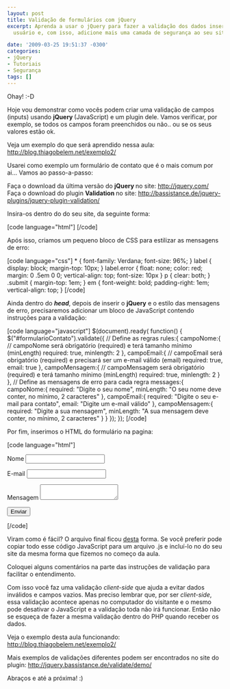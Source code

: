 ```yaml
---
layout: post
title: Validação de formulários com jQuery
excerpt: Aprenda a usar o jQuery para fazer a validação dos dados inseridos pelo seu
  usuário e, com isso, adicione mais uma camada de segurança ao seu site.

date: '2009-03-25 19:51:37 -0300'
categories:
- jQuery
- Tutoriais
- Segurança
tags: []
---
```

<p>Ohay!  :-D</p>
<p>Hoje vou demonstrar como vocês podem criar uma validação de campos (inputs) usando <strong>jQuery </strong>(JavaScript) e um plugin dele. Vamos verificar, por exemplo, se todos os campos foram preenchidos ou não.. ou se os seus valores estão ok.</p>
<p>Veja um exemplo do que será aprendido nessa aula:
<a href="http://blog.thiagobelem.net/exemplo2/" target="_blank">http://blog.thiagobelem.net/exemplo2/</a></p>
<p>Usarei como exemplo um formulário de contato que é o mais comum por ai... Vamos ao passo-a-passo:</p>
<p>Faça o download da última versão do <strong>jQuery </strong>no site: <a href="http://jquery.com/" target="_blank">http://jquery.com/
</a>Faça o download do plugin <strong>Validation </strong>no site: <a href="http://bassistance.de/jquery-plugins/jquery-plugin-validation/" target="_blank">http://bassistance.de/jquery-plugins/jquery-plugin-validation/</a></p>
<p>Insira-os dentro do <head> do seu site, da seguinte forma:</p>
<p>[code language="html"]
<script src="jquery.js" type="text/javascript"></script>
 <script src="jquery.validate.js" type="text/javascript"></script>
[/code]</p>
<p>Após isso, criamos um pequeno bloco de CSS para estilizar as mensagens de erro:</p>
<p>[code language="css"]
* { font-family: Verdana; font-size: 96%; }
label { display: block; margin-top: 10px; }
label.error { float: none; color: red; margin: 0 .5em 0 0; vertical-align: top; font-size: 10px }
p { clear: both; }
.submit { margin-top: 1em; }
em { font-weight: bold; padding-right: 1em; vertical-align: top; }
[/code]</p>
<p>Ainda dentro do <em><strong>head</strong></em>, depois de inserir o <strong>jQuery</strong> e o estilo das mensagens de erro, precisaremos adicionar um bloco de JavaScript contendo instruções para a validação:</p>
<p>[code language="javascript"]
$(document).ready( function() {
	$("#formularioContato").validate({
		// Define as regras
		rules:{
			campoNome:{
				// campoNome será obrigatório (required) e terá tamanho mínimo (minLength)
				required: true, minlength: 2
			},
			campoEmail:{
				// campoEmail será obrigatório (required) e precisará ser um e-mail válido (email)
				required: true, email: true
			},
			campoMensagem:{
				// campoMensagem será obrigatório (required) e terá tamanho mínimo (minLength)
				required: true, minlength: 2
			}
		},
		// Define as mensagens de erro para cada regra
		messages:{
			campoNome:{
				required: "Digite o seu nome",
				minLength: "O seu nome deve conter, no mínimo, 2 caracteres"
			},
			campoEmail:{
				required: "Digite o seu e-mail para contato",
				email: "Digite um e-mail válido"
			},
			campoMensagem:{
				required: "Digite a sua mensagem",
				minLength: "A sua mensagem deve conter, no mínimo, 2 caracteres"
			}
		}
	});
});
[/code]</p>
<p>Por fim, inserimos o HTML do formulário na pagina:</p>
<p>[code language="html"]
<form id="formularioContato" method="post"></p>
<p>	<label for="nome">Nome</label>
	<input id="nome" name="campoNome" type="text" /></p>
<p>	<label for="email">E-mail</label>
	<input id="email" name="campoEmail" type="text" /></p>
<p>	<label for="mensagem">Mensagem</label>
	<textarea id="mensagem" name="campoMensagem"></textarea></p>
<p>	<input class="submit" type="submit" value="Enviar" /></p>
<p></form>
[/code]</p>
<p>Viram como é fácil? O arquivo final ficou <a href="http://blog.thiagobelem.net/exemplo2/" target="_blank">desta</a> forma. Se você preferir pode copiar todo esse código JavaScript para um arquivo .js e incluí-lo no <head> do seu site da mesma forma que fizemos no começo da aula.</p>
<p>Coloquei alguns comentários na parte das instruções de validação para facilitar o entendimento.</p>
<p>Com isso você faz uma validação <em>client-side</em> que ajuda a evitar dados inválidos e campos vazios. Mas preciso lembrar que, por ser <em>client-side</em>, essa validação acontece apenas no computador do visitante e o mesmo pode desativar o JavaScript e a validação toda não irá funcionar. Então não se esqueça de fazer a mesma validação dentro do PHP quando receber os dados.</p>
<p>Veja o exemplo desta aula funcionando:
<a href="http://blog.thiagobelem.net/exemplo2/" target="_blank">http://blog.thiagobelem.net/exemplo2/</a></p>
<p>Mais exemplos de validações diferentes podem ser encontrados no site do plugin:
<a href="http://jquery.bassistance.de/validate/demo/" target="_blank">http://jquery.bassistance.de/validate/demo/</a></p>
<p>Abraços e até a próxima! :)</p>
